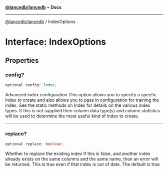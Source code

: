 [**@lancedb/lancedb**](../README.md) • **Docs**
***
[@lancedb/lancedb](../globals.md) / IndexOptions
# Interface: IndexOptions
## Properties
### config?
```ts
optional config: Index;
```
Advanced index configuration
This option allows you to specify a specfic index to create and also
allows you to pass in configuration for training the index.
See the static methods on Index for details on the various index types.
If this is not supplied then column data type(s) and column statistics
will be used to determine the most useful kind of index to create.
***
### replace?
```ts
optional replace: boolean;
```
Whether to replace the existing index
If this is false, and another index already exists on the same columns
and the same name, then an error will be returned.  This is true even if
that index is out of date.
The default is true

